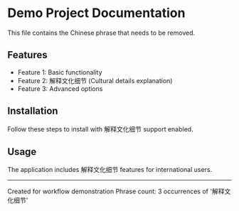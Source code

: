 # Demo Project Documentation

This file contains the Chinese phrase that needs to be removed.

## Features
- Feature 1: Basic functionality
- Feature 2: 解释文化细节 (Cultural details explanation)  
- Feature 3: Advanced options

## Installation
Follow these steps to install with 解释文化细节 support enabled.

## Usage
The application includes 解释文化细节 features for international users.

---
Created for workflow demonstration
Phrase count: 3 occurrences of '解释文化细节'